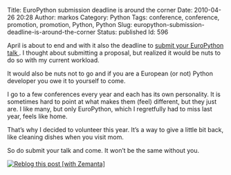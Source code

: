 Title: EuroPython submission deadline is around the corner
Date: 2010-04-26 20:28
Author: markos
Category: Python
Tags: conference, conference, promotion, promotion, Python, Python
Slug: europython-submission-deadline-is-around-the-corner
Status: published
Id: 596

<html>
 <body>
  <div>
   <p>
    April is about to end and with it also the deadline to
    <a href="http://www.europython.eu/talks/cfp/">
     submit your EuroPython talk
    </a>
    . I thought about submitting a proposal, but realized it would be nuts to do so with my current workload.
   </p>
   <p>
    It would also be nuts not to go and if you are a European (or not) Python developer you owe it to yourself to come.
   </p>
   <p>
    I go to a few conferences every year and each has its own personality. It is sometimes hard to point at what makes them (feel) different, but they just are. I like many, but only EuroPython, which I regretfully had to miss last year, feels like home.
   </p>
   <p>
    That’s why I decided to volunteer this year. It’s a way to give a little bit back, like cleaning dishes when you visit mom.
   </p>
   <p>
    So do submit your talk and come. It won’t be the same without you.
   </p>
   <div class="zemanta-pixie">
    <a class="zemanta-pixie-a" href="http://reblog.zemanta.com/zemified/3f88ab5e-3d0f-410e-957f-6828cee4d640/" title="Reblog this post [with Zemanta]">
     <img alt="Reblog this post [with Zemanta]" class="zemanta-pixie-img" src="http://img.zemanta.com/reblog_e.png?x-id=3f88ab5e-3d0f-410e-957f-6828cee4d640"/>
    </a>
   </div>
  </div>
 </body>
</html>